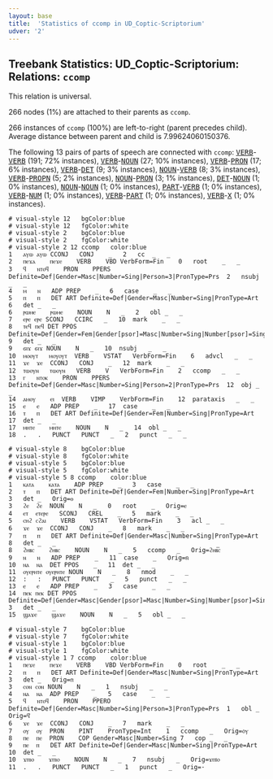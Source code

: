 ```yaml
---
layout: base
title:  'Statistics of ccomp in UD_Coptic-Scriptorium'
udver: '2'
---
```


## Treebank Statistics: UD_Coptic-Scriptorium: Relations: `ccomp`

This relation is universal.

266 nodes (1%) are attached to their parents as `ccomp`.

266 instances of `ccomp` (100%) are left-to-right (parent precedes child).
Average distance between parent and child is 7.99624060150376.

The following 13 pairs of parts of speech are connected with `ccomp`: <tt><a href="cop_scriptorium-pos-VERB.html">VERB</a></tt>-<tt><a href="cop_scriptorium-pos-VERB.html">VERB</a></tt> (191; 72% instances), <tt><a href="cop_scriptorium-pos-VERB.html">VERB</a></tt>-<tt><a href="cop_scriptorium-pos-NOUN.html">NOUN</a></tt> (27; 10% instances), <tt><a href="cop_scriptorium-pos-VERB.html">VERB</a></tt>-<tt><a href="cop_scriptorium-pos-PRON.html">PRON</a></tt> (17; 6% instances), <tt><a href="cop_scriptorium-pos-VERB.html">VERB</a></tt>-<tt><a href="cop_scriptorium-pos-DET.html">DET</a></tt> (9; 3% instances), <tt><a href="cop_scriptorium-pos-NOUN.html">NOUN</a></tt>-<tt><a href="cop_scriptorium-pos-VERB.html">VERB</a></tt> (8; 3% instances), <tt><a href="cop_scriptorium-pos-VERB.html">VERB</a></tt>-<tt><a href="cop_scriptorium-pos-PROPN.html">PROPN</a></tt> (5; 2% instances), <tt><a href="cop_scriptorium-pos-NOUN.html">NOUN</a></tt>-<tt><a href="cop_scriptorium-pos-PRON.html">PRON</a></tt> (3; 1% instances), <tt><a href="cop_scriptorium-pos-DET.html">DET</a></tt>-<tt><a href="cop_scriptorium-pos-NOUN.html">NOUN</a></tt> (1; 0% instances), <tt><a href="cop_scriptorium-pos-NOUN.html">NOUN</a></tt>-<tt><a href="cop_scriptorium-pos-NOUN.html">NOUN</a></tt> (1; 0% instances), <tt><a href="cop_scriptorium-pos-PART.html">PART</a></tt>-<tt><a href="cop_scriptorium-pos-VERB.html">VERB</a></tt> (1; 0% instances), <tt><a href="cop_scriptorium-pos-VERB.html">VERB</a></tt>-<tt><a href="cop_scriptorium-pos-NUM.html">NUM</a></tt> (1; 0% instances), <tt><a href="cop_scriptorium-pos-VERB.html">VERB</a></tt>-<tt><a href="cop_scriptorium-pos-PART.html">PART</a></tt> (1; 0% instances), <tt><a href="cop_scriptorium-pos-VERB.html">VERB</a></tt>-<tt><a href="cop_scriptorium-pos-X.html">X</a></tt> (1; 0% instances).


~~~ conllu
# visual-style 12	bgColor:blue
# visual-style 12	fgColor:white
# visual-style 2	bgColor:blue
# visual-style 2	fgColor:white
# visual-style 2 12 ccomp	color:blue
1	ⲁⲩⲱ	ⲁⲩⲱ	CCONJ	CONJ	_	2	cc	_	_
2	ⲡⲉϫⲁ	ⲡⲉϫⲉ	VERB	VBD	VerbForm=Fin	0	root	_	_
3	ϥ	ⲛⲧⲟϥ	PRON	PPERS	Definite=Def|Gender=Masc|Number=Sing|Person=3|PronType=Prs	2	nsubj	_	_
4	ⲙ	ⲛ	ADP	PREP	_	6	case	_	_
5	ⲡ	ⲡ	DET	ART	Definite=Def|Gender=Masc|Number=Sing|PronType=Art	6	det	_	_
6	ⲣⲱⲙⲉ	ⲣⲱⲙⲉ	NOUN	N	_	2	obl	_	_
7	ⲉⲣⲉ	ⲉⲣⲉ	SCONJ	CCIRC	_	10	mark	_	_
8	ⲧⲉϥ	ⲡⲉϥ	DET	PPOS	Definite=Def|Gender=Fem|Gender[psor]=Masc|Number=Sing|Number[psor]=Sing|Person=3|Poss=Yes|PronType=Prs	9	det	_	_
9	ϭⲓϫ	ϭⲓϫ	NOUN	N	_	10	nsubj	_	_
10	ⲙⲟⲟⲩⲧ	ⲙⲟⲩⲟⲩⲧ	VERB	VSTAT	VerbForm=Fin	6	advcl	_	_
11	ϫⲉ	ϫⲉ	CCONJ	CONJ	_	12	mark	_	_
12	ⲧⲱⲟⲩⲛ	ⲧⲱⲟⲩⲛ	VERB	V	VerbForm=Fin	2	ccomp	_	_
13	ⲅ	ⲛⲧⲟⲕ	PRON	PPERS	Definite=Def|Gender=Masc|Number=Sing|Person=2|PronType=Prs	12	obj	_	_
14	ⲁⲙⲟⲩ	ⲉⲓ	VERB	VIMP	VerbForm=Fin	12	parataxis	_	_
15	ⲉ	ⲉ	ADP	PREP	_	17	case	_	_
16	ⲧ	ⲡ	DET	ART	Definite=Def|Gender=Fem|Number=Sing|PronType=Art	17	det	_	_
17	ⲙⲏⲧⲉ	ⲙⲏⲧⲉ	NOUN	N	_	14	obl	_	_
18	.	.	PUNCT	PUNCT	_	2	punct	_	_

~~~


~~~ conllu
# visual-style 8	bgColor:blue
# visual-style 8	fgColor:white
# visual-style 5	bgColor:blue
# visual-style 5	fgColor:white
# visual-style 5 8 ccomp	color:blue
1	ⲕⲁⲧⲁ	ⲕⲁⲧⲁ	ADP	PREP	_	3	case	_	_
2	ⲧ	ⲡ	DET	ART	Definite=Def|Gender=Fem|Number=Sing|PronType=Art	3	det	_	Orig=ⲑ
3	ϩⲉ	ϩⲉ	NOUN	N	_	0	root	_	Orig=ⲉ
4	ⲉⲧ	ⲉⲧⲉⲣⲉ	SCONJ	CREL	_	5	mark	_	_
5	ⲥⲏϩ	ⲥϩⲁⲓ	VERB	VSTAT	VerbForm=Fin	3	acl	_	_
6	ϫⲉ	ϫⲉ	CCONJ	CONJ	_	8	mark	_	_
7	ⲡ	ⲡ	DET	ART	Definite=Def|Gender=Masc|Number=Sing|PronType=Art	8	det	_	_
8	ϩⲏⲃⲥ	ϩⲏⲃⲥ	NOUN	N	_	5	ccomp	_	Orig=ϩⲏⲃ︤ⲥ︥
9	ⲛ	ⲛ	ADP	PREP	_	11	case	_	Orig=ⲛ̄
10	ⲛⲁ	ⲛⲁ	DET	PPOS	_	11	det	_	_
11	ⲟⲩⲉⲣⲏⲧⲉ	ⲟⲩⲉⲣⲏⲧⲉ	NOUN	N	_	8	nmod	_	_
12	:	:	PUNCT	PUNCT	_	5	punct	_	_
13	ⲉ	ⲉ	ADP	PREP	_	3	case	_	_
14	ⲡⲉⲕ	ⲡⲉⲕ	DET	PPOS	Definite=Def|Gender=Masc|Gender[psor]=Masc|Number=Sing|Number[psor]=Sing|Person=2|Poss=Yes|PronType=Prs	3	det	_	_
15	ϣⲁϫⲉ	ϣⲁϫⲉ	NOUN	N	_	5	obl	_	_

~~~


~~~ conllu
# visual-style 7	bgColor:blue
# visual-style 7	fgColor:white
# visual-style 1	bgColor:blue
# visual-style 1	fgColor:white
# visual-style 1 7 ccomp	color:blue
1	ⲡⲉϫⲉ	ⲡⲉϫⲉ	VERB	VBD	VerbForm=Fin	0	root	_	_
2	ⲡ	ⲡ	DET	ART	Definite=Def|Gender=Masc|Number=Sing|PronType=Art	3	det	_	Orig=ⲡ̇
3	ⲥⲟⲛ	ⲥⲟⲛ	NOUN	N	_	1	nsubj	_	_
4	ⲛⲁ	ⲛⲁ	ADP	PREP	_	5	case	_	_
5	ϥ	ⲛⲧⲟϥ	PRON	PPERO	Definite=Def|Gender=Masc|Number=Sing|Person=3|PronType=Prs	1	obl	_	Orig=ϥ̇
6	ϫⲉ	ϫⲉ	CCONJ	CONJ	_	7	mark	_	_
7	ⲟⲩ	ⲟⲩ	PRON	PINT	PronType=Int	1	ccomp	_	Orig=ⲟ̇ⲩ
8	ⲡⲉ	ⲡⲉ	PRON	COP	Gender=Masc|Number=Sing	7	cop	_	_
9	ⲡⲉ	ⲡ	DET	ART	Definite=Def|Gender=Masc|Number=Sing|PronType=Art	10	det	_	_
10	ϫⲡⲓⲟ	ϫⲡⲓⲟ	NOUN	N	_	7	nsubj	_	Orig=ϫⲡⲓ̇ⲟ
11	.	.	PUNCT	PUNCT	_	1	punct	_	Orig=·

~~~


